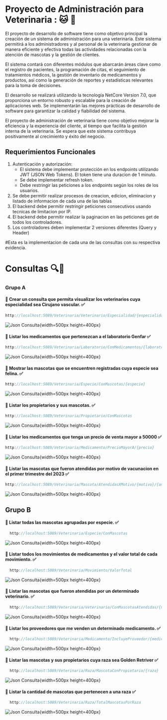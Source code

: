 # Proyecto de Administración para Veterinaria : :cat: :dog:

El proyecto de desarrollo de software tiene como objetivo principal la creación de un sistema de administración para una veterinaria. Este sistema permitirá a los administradores y al personal de la veterinaria gestionar de manera eficiente y efectiva todas las actividades relacionadas con la atención de mascotas y la gestión de clientes.

El sistema contará con diferentes módulos que abarcarán áreas clave como el registro de pacientes, la programación de citas, el seguimiento de tratamientos médicos, la gestión de inventario de medicamentos y productos, así como la generación de reportes y estadísticas relevantes para la toma de decisiones.

El desarrollo se realizará utilizando la tecnología NetCore Version 7.0, que proporciona un entorno robusto y escalable para la creación de aplicaciones web. Se implementarán las mejores prácticas de desarrollo de software para garantizar la calidad y fiabilidad del sistema.

El proyecto de administración de veterinaria tiene como objetivo mejorar la eficiencia y la experiencia del cliente, al tiempo que facilita la gestión interna de la veterinaria. Se espera que este sistema contribuya positivamente al crecimiento y éxito del negocio.

## Requerimientos Funcionales
1. Autenticación y autorización:
    - El sistema debe implementar protección en los endpoints utilizando JWT (JSON Web Tokens). El token tiene una duracion de 1 minuto.
    - Se debe implementar refresh token.
    - Debe restringir las peticiones a los endpoints según los roles de los usuarios.
2. Se debe permitir realizar procesos de creacion, edicion, eliminacion y listado de informacion de cada una de las tablas
3. El backend debe permitir restringir peticiones consecutivos usando tecnicas de limitacion por IP.
4. El backend debe permitir realizar la paginacion en  las peticiones get de todos los controladores.
5. Los controladores deben implementar 2 versiones diferentes (Query y Header)

#Esta es la implementacion de cada una de las consultas con su respectiva evidencia.

# Consultas 🔍:paw_prints: 
### Grupo A

 #### 🔴 Crear un consulta que permita visualizar los veterinarios cuya especialidad sea Cirujano vascular.  ✅
```csharp
http://localhost:5089/Veterinaria/Veterinario/Especialidad/{especialidad}
```
![Json Consulta](./Imagenes/vetexespec.png){width=500px height=400px}


 #### 🔴 Listar los medicamentos que pertenezcan a el laboratorio Genfar  ✅
```csharp
http://localhost:5089/Veterinaria/Laboratorio/ConMedicamentos/{laboratorio}
```
![Json Consulta](./Imagenes/medicxlabora.png){width=500px height=400px}


 #### 🔴 Mostrar las mascotas que se encuentren registradas cuya especie sea felina.  ✅
```csharp
http://localhost:5089/Veterinaria/Especie/ConMascotas/{especie}
```
![Json Consulta](./Imagenes/especieconmascota.png){width=500px height=400px}


 #### 🔴 Listar los propietarios y sus mascotas.  ✅
```csharp
http://localhost:5089/Veterinaria/Propietario/ConMascotas
```
![Json Consulta](./Imagenes/propietarconmascot.png){width=500px height=400px}


 #### 🔴 Listar los medicamentos que tenga un precio de venta mayor a 50000  ✅
```csharp
http://localhost:5089/Veterinaria/Medicamento/PrecioMayorA/{precio}
```
![Json Consulta](./Imagenes/medicprecioMayorA.png){width=500px height=400px}


 #### 🔴 Listar las mascotas que fueron atendidas por motivo de vacunacion en el primer trimestre del 2023  ✅
```csharp
http://localhost:5089/Veterinaria/Mascota/AtendidasXMotivo/{motivo}/{anio}/{trimestre}
```
![Json Consulta](./Imagenes/citaxmotivo.png){width=500px height=400px}





## Grupo B
 #### 🔴 Listar todas las mascotas agrupadas por especie.  ✅
```csharp
  http://localhost:5089/Veterinaria/Especie/ConMascotas
  ```
  ![Json Consulta](./Imagenes/totalMascotaxEspecie.png){width=500px height=400px}


 #### 🔴 Listar todos los movimientos de medicamentos y el valor total de cada movimiento. ✅
```csharp
  http://localhost:5089/Veterinaria/Movimiento/ValorTotal
  ```
  ![Json Consulta](./Imagenes/totalmovimiento.png){width=500px height=400px}

  
 #### 🔴 Listar las mascotas que fueron atendidas por un determinado veterinario.  ✅
```csharp
  http://localhost:5089/Veterinaria/Veterinario/ConMascotasAtendidas/{nombreVeterinario}
  ```
  ![Json Consulta](./Imagenes/mascotaxvetrinario.png){width=500px height=400px}


#### 🔴 Listar los proveedores que me venden un determinado medicamento.  ✅
```csharp
  http://localhost:5089/Veterinaria/Medicamento/IncluyeProveedor/{medicamento}
  ```
  ![Json Consulta](./Imagenes/proveedoresproducto.png){width=500px height=400px}


 #### 🔴 Listar las mascotas y sus propietarios cuya raza sea Golden Retriver  ✅
```csharp
  http://localhost:5089/Veterinaria/Raza/MascotaConPropietario/{raza}
  ```
  ![Json Consulta](./Imagenes/mascotaxraza.png){width=500px height=400px}


 #### 🔴 Listar la cantidad de mascotas que pertenecen a una raza  ✅
```csharp
  http://localhost:5089/Veterinaria/Raza/TotalMascotasPorRaza
```
![Json Consulta](./Imagenes/totalmascotas.png){width=500px height=400px}

